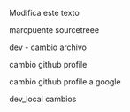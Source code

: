 Modifica este texto

marcpuente
sourcetreee

dev - cambio archivo

cambio github profile

cambio github profile a google

dev_local cambios

